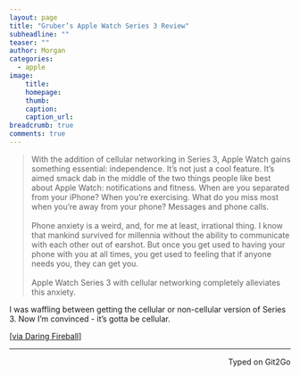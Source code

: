 ```yaml
---
layout: page
title: "Gruber’s Apple Watch Series 3 Review"
subheadline: ""
teaser: ""
author: Morgan
categories:
  - apple
image:
    title:
    homepage:
    thumb:
    caption:
    caption_url:
breadcrumb: true
comments: true
---
```


> With the addition of cellular networking in Series 3, Apple Watch gains something essential: independence. It’s not just a cool feature. It’s aimed smack dab in the middle of the two things people like best about Apple Watch: notifications and fitness. When are you separated from your iPhone? When you’re exercising. What do you miss most when you’re away from your phone? Messages and phone calls.
<br><br>
Phone anxiety is a weird, and, for me at least, irrational thing. I know that mankind survived for millennia without the ability to communicate with each other out of earshot. But once you get used to having your phone with you at all times, you get used to feeling that if anyone needs you, they can get you.
<br><br>
Apple Watch Series 3 with cellular networking completely alleviates this anxiety.

I was waffling between getting the cellular or non-cellular version of Series 3. Now I’m convinced - it’s gotta be cellular.

[[via Daring Fireball](https://daringfireball.net/2017/09/apple_watch_series_3)]

---
<p align="right">Typed on Git2Go</p>
